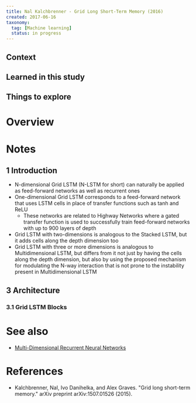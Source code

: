 ```yaml
---
title: Nal Kalchbrenner - Grid Long Short-Term Memory (2016)
created: 2017-06-16
taxonomy:
  tag: [Machine learning]
  status: in progress
---
```


## Context

## Learned in this study

## Things to explore

# Overview

# Notes
## 1 Introduction
* N-dimensional Grid LSTM (N-LSTM for short) can naturally be applied as feed-forward networks as well as recurrent ones
* One-dimensional Grid LSTM corresponds to a feed-forward network that uses LSTM cells in place of transfer functions such as tanh and ReLU
	* These networks are related to Highway Networks where a gated transfer function is used to successfully train feed-forward networks with up to 900 layers of depth
* Grid LSTM with two-dimensions is analogous to the Stacked LSTM, but it adds cells along the depth dimension too
* Grid LSTM with three or more dimensions is analogous to Multidimensional LSTM, but differs from it not just by having the cells along the depth dimension, but also by using the proposed mechanism for modulating the N-way interaction that is not prone to the instability present in Multidimensional LSTM

## 3 Architecture
### 3.1 Grid LSTM Blocks

# See also
* [Multi-Dimensional Recurrent Neural Networks](../alex-graves-multi-dimensional-recurrent-neural-networks/article.md)

# References
* Kalchbrenner, Nal, Ivo Danihelka, and Alex Graves. "Grid long short-term memory." arXiv preprint arXiv:1507.01526 (2015).
